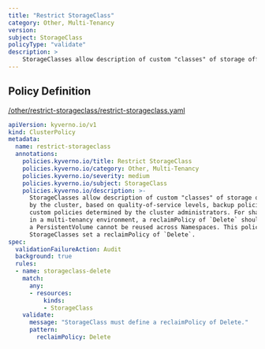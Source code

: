 ```yaml
---
title: "Restrict StorageClass"
category: Other, Multi-Tenancy
version: 
subject: StorageClass
policyType: "validate"
description: >
    StorageClasses allow description of custom "classes" of storage offered by the cluster, based on quality-of-service levels, backup policies, or custom policies determined by the cluster administrators. For shared StorageClasses in a multi-tenancy environment, a reclaimPolicy of `Delete` should be used to ensure a PersistentVolume cannot be reused across Namespaces. This policy requires StorageClasses set a reclaimPolicy of `Delete`.
---
```


## Policy Definition
<a href="https://github.com/kyverno/policies/raw/main//other/restrict-storageclass/restrict-storageclass.yaml" target="-blank">/other/restrict-storageclass/restrict-storageclass.yaml</a>

```yaml
apiVersion: kyverno.io/v1
kind: ClusterPolicy
metadata:
  name: restrict-storageclass
  annotations:
    policies.kyverno.io/title: Restrict StorageClass
    policies.kyverno.io/category: Other, Multi-Tenancy
    policies.kyverno.io/severity: medium
    policies.kyverno.io/subject: StorageClass
    policies.kyverno.io/description: >-
      StorageClasses allow description of custom "classes" of storage offered
      by the cluster, based on quality-of-service levels, backup policies, or
      custom policies determined by the cluster administrators. For shared StorageClasses
      in a multi-tenancy environment, a reclaimPolicy of `Delete` should be used to ensure
      a PersistentVolume cannot be reused across Namespaces. This policy requires
      StorageClasses set a reclaimPolicy of `Delete`.
spec:
  validationFailureAction: Audit
  background: true
  rules:
  - name: storageclass-delete
    match:
      any:
      - resources:
          kinds:
          - StorageClass
    validate:
      message: "StorageClass must define a reclaimPolicy of Delete."
      pattern:
        reclaimPolicy: Delete
```
